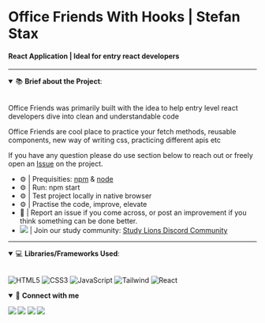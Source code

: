 <h1>Office Friends With Hooks | Stefan Stax</h1>
<h4>React Application | Ideal for entry react developers</h4>

____

<details open>
    <summary>📚 <b>Brief about the Project</b>: </summary>
    <br>
    <p>Office Friends was primarily built with the idea to help entry level react developers dive into clean and understandable code</p>
    <p>Office Friends are cool place to practice your fetch methods, reusable components, new way of writing css, practicing different apis etc</p>
    <p>If you have any question please do use section below to reach out or freely open an <A href="https://github.com/stefanstax/officefriends/issues/new" target="_blank">Issue</a> on the project.</p>
    <ul>
        <li>⚙️ | Prequisities: <a href="https://www.npmjs.com/" target="_blank">npm</a> & <a href="https://nodejs.org/en/" target="_blank">node</a>
        <li>⚙️ | Run: npm start</li>
        <li>⚙️ | Test project locally in native browser</li>
        <li>⚙️ | Practise the code, improve, elevate</li>
        <li>🐛 | Report an issue if you come across, or post an improvement if you think something can be done better.</li>
        <li><img src="https://img.shields.io/badge/discord-5865F2.svg?&style=for-the-badge&logo=discord&logoColor=white" /> | Join our study community: <a href="https://discord.gg/studylions" target="_blank">Study Lions Discord Community</a></li>
    </ul>
        
</details>

____

<details open>
<summary>💻 <b>Libraries/Frameworks Used</b>: </summary>
    <br>
    
![HTML5](https://img.shields.io/badge/-HTML5-E34F26.svg?style=for-the-badge&logo=html5&logoColor=ffffff)
![CSS3](https://img.shields.io/badge/-CSS3-1572B6.svg?style=for-the-badge&logo=css3)
![JavaScript](https://img.shields.io/badge/-JavaScript-282C34?style=for-the-badge&logo=javascript)
![Tailwind](https://img.shields.io/badge/tailwindcss-%2338B2AC.svg?style=for-the-badge&logo=tailwind-css&logoColor=black)
![React](https://img.shields.io/badge/-React-282C34.svg?style=for-the-badge&logo=react&logoColor=ffffff)

</details>


<details open>
<summary>🤝 <b>Connect with me<b></summary>

<p>

[<img src ="https://img.shields.io/badge/Telegram-1ca0f1.svg?&style=for-the-badge&logo=Telegram&logoColor=white%22&link=https://t.me/stefanstax">](https://t.me/stefanstax/)
[<img src="https://img.shields.io/badge/gmail-c14438.svg?&style=for-the-badge&logo=Gmail&logoColor=white&link=mailto:stefanstaxbusiness@gmail.com"/>](mailto:stefanstaxbusiness@gmail.com)
[<img src="https://img.shields.io/badge/linkedin-0077B5.svg?&style=for-the-badge&logo=linkedin&logoColor=white" />](https://www.linkedin.com/in/stefan-miljkovic/)
[<img src = "https://img.shields.io/badge/instagram-E4405F.svg?&style=for-the-badge&logo=instagram&logoColor=white">](https://www.instagram.com/devstax/)

</p>

</details>



